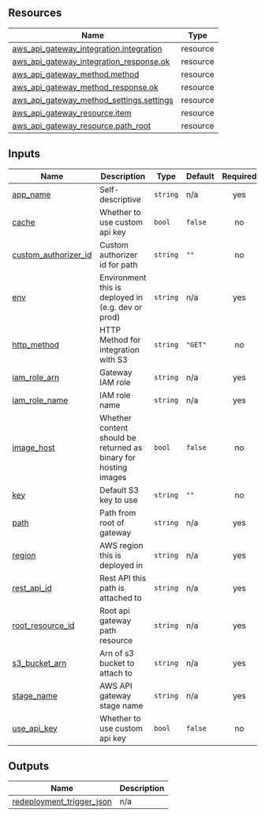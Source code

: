 ## Resources

| Name | Type |
|------|------|
| [aws_api_gateway_integration.integration](https://registry.terraform.io/providers/hashicorp/aws/latest/docs/resources/api_gateway_integration) | resource |
| [aws_api_gateway_integration_response.ok](https://registry.terraform.io/providers/hashicorp/aws/latest/docs/resources/api_gateway_integration_response) | resource |
| [aws_api_gateway_method.method](https://registry.terraform.io/providers/hashicorp/aws/latest/docs/resources/api_gateway_method) | resource |
| [aws_api_gateway_method_response.ok](https://registry.terraform.io/providers/hashicorp/aws/latest/docs/resources/api_gateway_method_response) | resource |
| [aws_api_gateway_method_settings.settings](https://registry.terraform.io/providers/hashicorp/aws/latest/docs/resources/api_gateway_method_settings) | resource |
| [aws_api_gateway_resource.item](https://registry.terraform.io/providers/hashicorp/aws/latest/docs/resources/api_gateway_resource) | resource |
| [aws_api_gateway_resource.path_root](https://registry.terraform.io/providers/hashicorp/aws/latest/docs/resources/api_gateway_resource) | resource |

## Inputs

| Name | Description | Type | Default | Required |
|------|-------------|------|---------|:--------:|
| <a name="input_app_name"></a> [app\_name](#input\_app\_name) | Self-descriptive | `string` | n/a | yes |
| <a name="input_cache"></a> [cache](#input\_cache) | Whether to use custom api key | `bool` | `false` | no |
| <a name="input_custom_authorizer_id"></a> [custom\_authorizer\_id](#input\_custom\_authorizer\_id) | Custom authorizer id for path | `string` | `""` | no |
| <a name="input_env"></a> [env](#input\_env) | Environment this is deployed in (e.g. dev or prod) | `string` | n/a | yes |
| <a name="input_http_method"></a> [http\_method](#input\_http\_method) | HTTP Method for integration with S3 | `string` | `"GET"` | no |
| <a name="input_iam_role_arn"></a> [iam\_role\_arn](#input\_iam\_role\_arn) | Gateway IAM role | `string` | n/a | yes |
| <a name="input_iam_role_name"></a> [iam\_role\_name](#input\_iam\_role\_name) | IAM role name | `string` | n/a | yes |
| <a name="input_image_host"></a> [image\_host](#input\_image\_host) | Whether content should be returned as binary for hosting images | `bool` | `false` | no |
| <a name="input_key"></a> [key](#input\_key) | Default S3 key to use | `string` | `""` | no |
| <a name="input_path"></a> [path](#input\_path) | Path from root of gateway | `string` | n/a | yes |
| <a name="input_region"></a> [region](#input\_region) | AWS region this is deployed in | `string` | n/a | yes |
| <a name="input_rest_api_id"></a> [rest\_api\_id](#input\_rest\_api\_id) | Rest API this path is attached to | `string` | n/a | yes |
| <a name="input_root_resource_id"></a> [root\_resource\_id](#input\_root\_resource\_id) | Root api gateway path resource | `string` | n/a | yes |
| <a name="input_s3_bucket_arn"></a> [s3\_bucket\_arn](#input\_s3\_bucket\_arn) | Arn of s3 bucket to attach to | `string` | n/a | yes |
| <a name="input_stage_name"></a> [stage\_name](#input\_stage\_name) | AWS API gateway stage name | `string` | n/a | yes |
| <a name="input_use_api_key"></a> [use\_api\_key](#input\_use\_api\_key) | Whether to use custom api key | `bool` | `false` | no |

## Outputs

| Name | Description |
|------|-------------|
| <a name="output_redeployment_trigger_json"></a> [redeployment\_trigger\_json](#output\_redeployment\_trigger\_json) | n/a |
